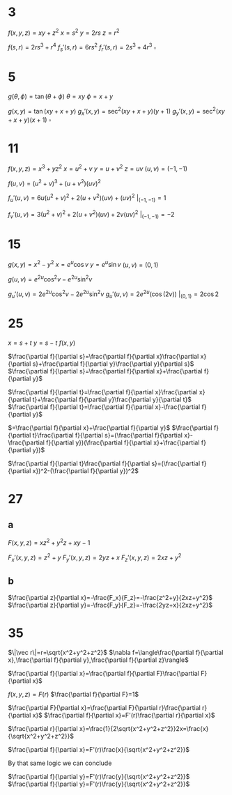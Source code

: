 # 3

$f(x,y,z)=xy+z^2$
$x=s^2$
$y=2rs$
$z=r^2$

$f(s,r)=2rs^3+r^4$
$f_s'(s,r)=6rs^2$
$f_r'(s,r)=2s^3+4r^3$
$\square$

# 5

$g(\theta,\phi)=\tan(\theta+\phi)$
$\theta=xy$
$\phi=x+y$

$g(x,y)=\tan(xy+x+y)$
$g_x'(x,y)=\sec^2(xy+x+y)(y+1)$
$g_y'(x,y)=\sec^2(xy+x+y)(x+1)$
$\square$

# 11

$f(x,y,z)=x^3+yz^2$
$x=u^2+v$
$y=u+v^2$
$z=uv$
$(u,v)=(-1,-1)$

$f(u,v)=(u^2+v)^3+(u+v^2)(uv)^2$

$f_u'(u,v)=6u(u^2+v)^2+2(u+v^2)(uv)+(uv)^2$
$\bigg|_{(-1,-1)}=1$

$f_v'(u,v)=3(u^2+v)^2+2(u+v^2)(uv)+2v(uv)^2$
$\bigg|_{(-1,-1)}=-2$

# 15

$g(x,y)=x^2-y^2$
$x=e^u\cos v$
$y=e^u\sin v$
$(u,v)=(0,1)$

$g(u,v)=e^{2u}\cos^2v-e^{2u}\sin^2v$

$g_u'(u,v)=2e^{2u}\cos^2v-2e^{2u}\sin^2v$
$g_u'(u,v)=2e^{2u}(\cos(2v))$
$\bigg|_{(0,1)}=2\cos2$

# 25

$x=s+t$
$y=s-t$
$f(x,y)$

$\frac{\partial f}{\partial s}=\frac{\partial f}{\partial x}\frac{\partial x}{\partial s}+\frac{\partial f}{\partial y}\frac{\partial y}{\partial s}$
$\frac{\partial f}{\partial s}=\frac{\partial f}{\partial x}+\frac{\partial f}{\partial y}$

$\frac{\partial f}{\partial t}=\frac{\partial f}{\partial x}\frac{\partial x}{\partial t}+\frac{\partial f}{\partial y}\frac{\partial y}{\partial t}$
$\frac{\partial f}{\partial t}=\frac{\partial f}{\partial x}-\frac{\partial f}{\partial y}$

$=\frac{\partial f}{\partial x}+\frac{\partial f}{\partial y}$
$\frac{\partial f}{\partial t}\frac{\partial f}{\partial s}=(\frac{\partial f}{\partial x}-\frac{\partial f}{\partial y})(\frac{\partial f}{\partial x}+\frac{\partial f}{\partial y})$

$\frac{\partial f}{\partial t}\frac{\partial f}{\partial s}=(\frac{\partial f}{\partial x})^2-(\frac{\partial f}{\partial y})^2$

# 27

## a

$F(x,y,z)=xz^2+y^2z+xy-1$

$F_x'(x,y,z)=z^2+y$
$F_y'(x,y,z)=2yz+x$
$F_z'(x,y,z)=2xz+y^2$

## b

$\frac{\partial z}{\partial x}=-\frac{F_x}{F_z}=-\frac{z^2+y}{2xz+y^2}$
$\frac{\partial z}{\partial y}=-\frac{F_y}{F_z}=-\frac{2yz+x}{2xz+y^2}$

# 35

$\|\vec r\|=r=\sqrt{x^2+y^2+z^2}$
$\nabla f=\langle\frac{\partial f}{\partial x},\frac{\partial f}{\partial y},\frac{\partial f}{\partial z}\rangle$

$\frac{\partial f}{\partial x}=\frac{\partial f}{\partial F}\frac{\partial F}{\partial x}$

$f(x,y,z)=F(r)$
$\frac{\partial f}{\partial F}=1$

$\frac{\partial F}{\partial x}=\frac{\partial F}{\partial r}\frac{\partial r}{\partial x}$
$\frac{\partial f}{\partial x}=F'(r)\frac{\partial r}{\partial x}$

$\frac{\partial r}{\partial x}=\frac{1}{2\sqrt{x^2+y^2+z^2}}2x=\frac{x}{\sqrt{x^2+y^2+z^2}}$

$\frac{\partial f}{\partial x}=F'(r)\frac{x}{\sqrt{x^2+y^2+z^2}}$

By that same logic we can conclude

$\frac{\partial f}{\partial y}=F'(r)\frac{y}{\sqrt{x^2+y^2+z^2}}$
$\frac{\partial f}{\partial y}=F'(r)\frac{y}{\sqrt{x^2+y^2+z^2}}$

